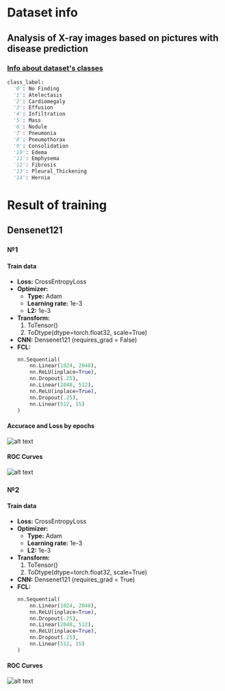 # Dataset info
## Analysis of X-ray images based on pictures with disease prediction

### [Info about dataset's classes](https://huggingface.co/datasets/Sohaibsoussi/NIH-Chest-X-ray-dataset-small)

```py
class_label:
  '0': No Finding
  '1': Atelectasis
  '2': Cardiomegaly
  '3': Effusion
  '4': Infiltration
  '5': Mass
  '6': Nodule
  '7': Pneumonia
  '8': Pneumothorax
  '9': Consolidation
  '10': Edema
  '11': Emphysema
  '12': Fibrosis
  '13': Pleural_Thickening
  '14': Hernia
```



# Result of training

## Densenet121

### №1


#### Train data

* <b>Loss:</b> CrossEntropyLoss
* <b>Optimizer:</b>
  - <b>Type:</b> Adam
  - <b>Learning rate:</b> 1e-3
  - <b>L2:</b> 1e-3
* <b>Transform:</b>
  1. ToTensor()
  1. ToDtype(dtype=torch.float32, scale=True)
* <b>CNN:</b> Densenet121 (requires_grad = False)
* <b>FCL:</b> 
  ```py
  nn.Sequential(
      nn.Linear(1024, 2048),
      nn.ReLU(inplace=True),
      nn.Dropout(.25),
      nn.Linear(2048, 512),
      nn.ReLU(inplace=True),
      nn.Dropout(.25),
      nn.Linear(512, 15)
  )
  ```

#### Accurace and Loss by epochs

![alt text](./assets/readme/image-1.png)

#### ROC Curves

![alt text](./assets/readme/image.png)


### №2


#### Train data

* <b>Loss:</b> CrossEntropyLoss
* <b>Optimizer:</b>
  - <b>Type:</b> Adam
  - <b>Learning rate:</b> 1e-3
  - <b>L2:</b> 1e-3
* <b>Transform:</b>
  1. ToTensor()
  1. ToDtype(dtype=torch.float32, scale=True)
* <b>CNN:</b> Densenet121 (requires_grad = True)
* <b>FCL:</b> 
  ```py
  nn.Sequential(
      nn.Linear(1024, 2048),
      nn.ReLU(inplace=True),
      nn.Dropout(.25),
      nn.Linear(2048, 512),
      nn.ReLU(inplace=True),
      nn.Dropout(.25),
      nn.Linear(512, 15)
  )
  ```

#### ROC Curves

![alt text](./assets/readme/2-image.png)